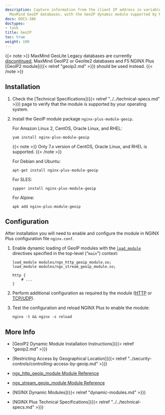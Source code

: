 ```yaml
---
description: Capture information from the client IP address in variables, using the
  MaxMind GeoIP databases, with the GeoIP dynamic module supported by NGINX, Inc.
docs: DOCS-386
doctypes:
- task
title: GeoIP
toc: true
weight: 100
---
```


{{< note >}} MaxMind GeoLite Legacy databases are currently [discontinued](https://blog.maxmind.com/2018/01/discontinuation-of-the-geolite-legacy-databases), MaxMind GeoIP2 or Geolite2 databases and F5 NGINX Plus [GeoIP2 module]({{< relref "geoip2.md" >}}) should be used instead. {{< /note >}}


<span id="install"></span>
## Installation

1. Check the [Technical Specifications]({{< relref "../../technical-specs.md" >}}) page to verify that the module is supported by your operating system.

2. Install the GeoIP module package `nginx-plus-module-geoip`.

   For Amazon Linux 2, CentOS, Oracle Linux, and RHEL:

   ```shell
   yum install nginx-plus-module-geoip
   ```

   {{< note >}} Only 7.x version of CentOS, Oracle Linux, and RHEL is supported. {{< /note >}}


   For Debian and Ubuntu:

   ```shell
   apt-get install nginx-plus-module-geoip
   ```

   For SLES:

   ```shell
   zypper install nginx-plus-module-geoip
   ```

   For Alpine:

   ```shell
   apk add nginx-plus-module-geoip
   ```

<span id="configure"></span>

## Configuration

After installation you will need to enable and configure the module in NGINX Plus configuration file `nginx.conf`.

1. Enable dynamic loading of GeoIP modules with the [`load_module`](https://nginx.org/en/docs/ngx_core_module.html#load_module) directives specified in the top-level (“`main`”) context:

   ```nginx
   load_module modules/ngx_http_geoip_module.so;
   load_module modules/ngx_stream_geoip_module.so;

   http {
       # ...
   }
   ```

2. Perform additional configuration as required by the module ([HTTP](https://nginx.org/en/docs/http/ngx_http_geoip_module.html) or [TCP/UDP](https://nginx.org/en/docs/stream/ngx_stream_geoip_module.html)).

3. Test the configuration and reload NGINX Plus to enable the module:

   ```shell
   nginx -t && nginx -s reload
   ```

<span id="info"></span>
## More Info

- [GeoIP2 Dynamic Module Installation Instructions]({{< relref "geoip2.md" >}})

- [Restricting Access by Geographical Location]({{< relref "../security-controls/controlling-access-by-geoip.md" >}})

- [ngx_http_geoip_module Module Reference](https://nginx.org/en/docs/http/ngx_http_geoip_module.html)

- [ngx_stream_geoip_module Module Reference](https://nginx.org/en/docs/stream/ngx_stream_geoip_module.html)

- [NGINX Dynamic Modules]({{< relref "dynamic-modules.md" >}})

- [NGINX Plus Technical Specifications]({{< relref "../../technical-specs.md" >}})
